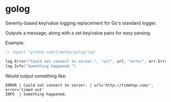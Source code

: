 golog
=====

Severity-based key/value logging replacement for Go's standard logger.

Outputs a message, along with a set key/value pairs for easy parsing.

Example:

```go
// import "github.com/timehop/golog/log"

log.Error("Could not connect to server.", "url", url, "error", err.Error())
log.Info("Something happened.")
```

Would output something like:

```
ERROR | Could not connect to server. | url='http://timehop.com/', error='timed out'
INFO  | Something happened.
```
